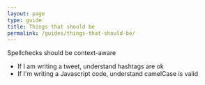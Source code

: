 ```yaml
---
layout: page
type: guide
title: Things that should be
permalink: /guides/things-that-should-be/
---
```


Spellchecks should be context-aware
* If I am writing a tweet, understand hashtags are ok
* If I'm writing a Javascript code, understand camelCase is valid
